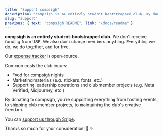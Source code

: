 ```yaml
---
title: "Support compsigh"
description: "compsigh is an entirely student-bootstrapped club. By donating, you're supporting everything from hosting events, to shipping club member projects, to maintaining the club's creative freedom."
slug: "support"
previous: { text: "compsigh README", link: "/docs/readme" }
---
```


**compsigh is an entirely student-bootstrapped club.** We don't receive funding from USF. We also don't charge members anything. Everything we do, we do together, and for free.

Our [expense tracker](https://compsigh.notion.site/expense-tracker-7e1fc8c3a507491e9439cce0d13cb1bc) is open-source.

Common costs the club incurs:

- Food for compsigh nights
- Marketing materials (e.g. stickers, fonts, etc.)
- Supporting leadership operations and club member projects (e.g. Meta Verified, Midjourney, etc.)

By donating to compsigh, you're supporting everything from hosting events, to shipping club member projects, to maintaining the club's creative freedom.

You can [support us through Stripe](https://donate.stripe.com/eVa7uv8EkcRcgH6fZ0).

Thanks so much for your consideration! 💛 ✨
